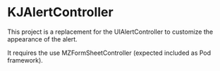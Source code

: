# KJAlertController

This project is a replacement for the UIAlertController to customize the appearance of the alert.

It requires the use MZFormSheetController (expected included as Pod framework).
